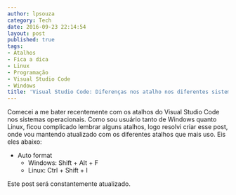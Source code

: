 ```yaml
---
author: lpsouza
category: Tech
date: 2016-09-23 22:14:54
layout: post
published: true
tags:
- Atalhos
- Fica a dica
- Linux
- Programação
- Visual Studio Code
- Windows
title: 'Visual Studio Code: Diferenças nos atalho nos diferentes sistemas operacionais'
---
```


Comecei a me bater recentemente com os atalhos do Visual Studio Code nos sistemas operacionais. Como sou usuário tanto de Windows quanto Linux, ficou complicado lembrar alguns atalhos, logo resolvi criar esse post, onde vou mantendo atualizado com os diferentes atalhos que mais uso. Eis eles abaixo:

* Auto format
  * Windows: Shift + Alt + F
  * Linux: Ctrl + Shift + I

Este post será constantemente atualizado.